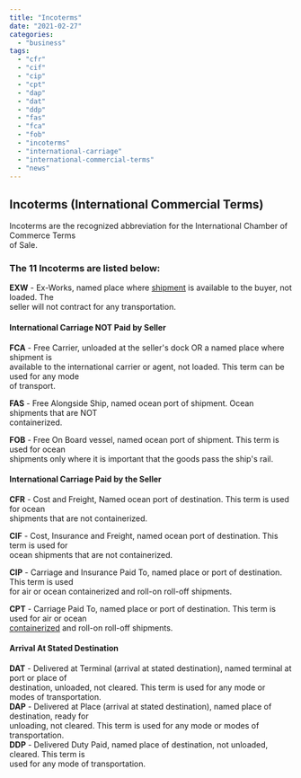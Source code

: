 ```yaml
---
title: "Incoterms"
date: "2021-02-27"
categories: 
  - "business"
tags: 
  - "cfr"
  - "cif"
  - "cip"
  - "cpt"
  - "dap"
  - "dat"
  - "ddp"
  - "fas"
  - "fca"
  - "fob"
  - "incoterms"
  - "international-carriage"
  - "international-commercial-terms"
  - "news"
---
```


## Incoterms (International Commercial Terms)

Incoterms are the recognized abbreviation for the International Chamber of Commerce Terms  
of Sale.

### The 11 Incoterms are listed below:

**EXW** - Ex-Works, named place where [shipment](https://en.wikipedia.org/wiki/Freight_transport) is available to the buyer, not loaded. The  
seller will not contract for any transportation.

#### **International Carriage NOT Paid by Seller**

**FCA** - Free Carrier, unloaded at the seller's dock OR a named place where shipment is  
available to the international carrier or agent, not loaded. This term can be used for any mode  
of transport.

**FAS** - Free Alongside Ship, named ocean port of shipment. Ocean shipments that are NOT  
containerized.

**FOB** - Free On Board vessel, named ocean port of shipment. This term is used for ocean  
shipments only where it is important that the goods pass the ship's rail.

#### **International Carriage Paid by the Seller**

**CFR** - Cost and Freight, Named ocean port of destination. This term is used for ocean  
shipments that are not containerized.

**CIF** - Cost, Insurance and Freight, named ocean port of destination. This term is used for  
ocean shipments that are not containerized.

**CIP** - Carriage and Insurance Paid To, named place or port of destination. This term is used  
for air or ocean containerized and roll-on roll-off shipments.

**CPT** - Carriage Paid To, named place or port of destination. This term is used for air or ocean  
[containerized](https://en.wikipedia.org/wiki/Containerization) and roll-on roll-off shipments.

#### **Arrival At Stated Destination**

**DAT** - Delivered at Terminal (arrival at stated destination), named terminal at port or place of  
destination, unloaded, not cleared. This term is used for any mode or modes of transportation.  
**DAP** - Delivered at Place (arrival at stated destination), named place of destination, ready for  
unloading, not cleared. This term is used for any mode or modes of transportation.  
**DDP** - Delivered Duty Paid, named place of destination, not unloaded, cleared. This term is  
used for any mode of transportation.
